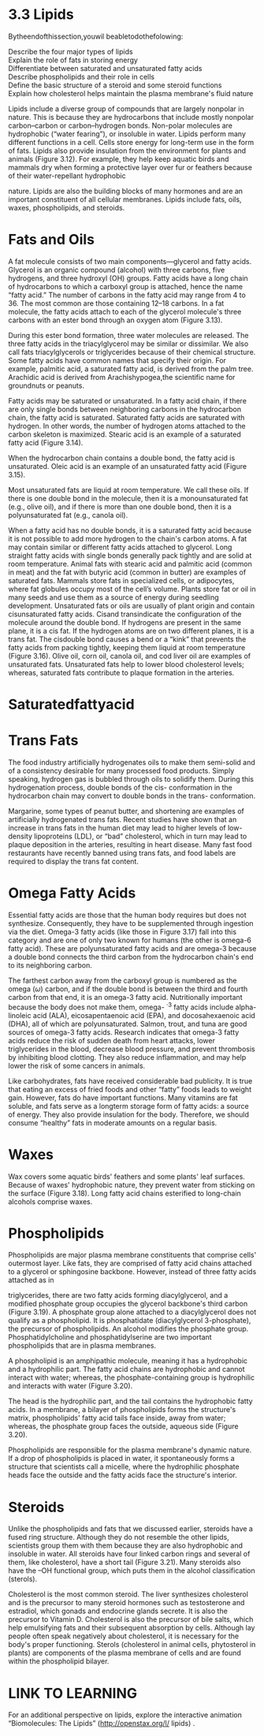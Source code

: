 # 3.3 Lipids

Bytheendofthissection,youwil beabletodothefolowing:

Describe the four major types of lipids   
Explain the role of fats in storing energy   
Differentiate between saturated and unsaturated fatty acids   
Describe phospholipids and their role in cells   
Define the basic structure of a steroid and some steroid functions   
Explain how cholesterol helps maintain the plasma membrane's fluid nature

Lipids include a diverse group of compounds that are largely nonpolar in nature. This is because they are hydrocarbons that include mostly nonpolar carbon–carbon or carbon–hydrogen bonds. Non-polar molecules are hydrophobic (“water fearing”), or insoluble in water. Lipids perform many different functions in a cell. Cells store energy for long-term use in the form of fats. Lipids also provide insulation from the environment for plants and animals (Figure 3.12). For example, they help keep aquatic birds and mammals dry when forming a protective layer over fur or feathers because of their water-repellant hydrophobic

nature. Lipids are also the building blocks of many hormones and are an important constituent of all cellular membranes. Lipids include fats, oils, waxes, phospholipids, and steroids.

# Fats and Oils

A fat molecule consists of two main components—glycerol and fatty acids. Glycerol is an organic compound (alcohol) with three carbons, five hydrogens, and three hydroxyl (OH) groups. Fatty acids have a long chain of hydrocarbons to which a carboxyl group is attached, hence the name “fatty acid.” The number of carbons in the fatty acid may range from 4 to 36. The most common are those containing 12–18 carbons. In a fat molecule, the fatty acids attach to each of the glycerol molecule's three carbons with an ester bond through an oxygen atom (Figure 3.13).

During this ester bond formation, three water molecules are released. The three fatty acids in the triacylglycerol may be similar or dissimilar. We also call fats triacylglycerols or triglycerides because of their chemical structure. Some fatty acids have common names that specify their origin. For example, palmitic acid, a saturated fatty acid, is derived from the palm tree. Arachidic acid is derived from Arachishypogea,the scientific name for groundnuts or peanuts.

Fatty acids may be saturated or unsaturated. In a fatty acid chain, if there are only single bonds between neighboring carbons in the hydrocarbon chain, the fatty acid is saturated. Saturated fatty acids are saturated with hydrogen. In other words, the number of hydrogen atoms attached to the carbon skeleton is maximized. Stearic acid is an example of a saturated fatty acid (Figure 3.14).

When the hydrocarbon chain contains a double bond, the fatty acid is unsaturated. Oleic acid is an example of an unsaturated fatty acid (Figure 3.15).

Most unsaturated fats are liquid at room temperature. We call these oils. If there is one double bond in the molecule, then it is a monounsaturated fat (e.g., olive oil), and if there is more than one double bond, then it is a polyunsaturated fat (e.g., canola oil).

When a fatty acid has no double bonds, it is a saturated fatty acid because it is not possible to add more hydrogen to the chain's carbon atoms. A fat may contain similar or different fatty acids attached to glycerol. Long straight fatty acids with single bonds generally pack tightly and are solid at room temperature. Animal fats with stearic acid and palmitic acid (common in meat) and the fat with butyric acid (common in butter) are examples of saturated fats. Mammals store fats in specialized cells, or adipocytes, where fat globules occupy most of the cell’s volume. Plants store fat or oil in many seeds and use them as a source of energy during seedling development. Unsaturated fats or oils are usually of plant origin and contain cisunsaturated fatty acids. Cisand transindicate the configuration of the molecule around the double bond. If hydrogens are present in the same plane, it is a cis fat. If the hydrogen atoms are on two different planes, it is a trans fat. The cisdouble bond causes a bend or a “kink” that prevents the fatty acids from packing tightly, keeping them liquid at room temperature (Figure 3.16). Olive oil, corn oil, canola oil, and cod liver oil are examples of unsaturated fats. Unsaturated fats help to lower blood cholesterol levels; whereas, saturated fats contribute to plaque formation in the arteries.

# Saturatedfattyacid

# Trans Fats

The food industry artificially hydrogenates oils to make them semi-solid and of a consistency desirable for many processed food products. Simply speaking, hydrogen gas is bubbled through oils to solidify them. During this hydrogenation process, double bonds of the cis- conformation in the hydrocarbon chain may convert to double bonds in the trans- conformation.

Margarine, some types of peanut butter, and shortening are examples of artificially hydrogenated trans fats. Recent studies have shown that an increase in trans fats in the human diet may lead to higher levels of low-density lipoproteins (LDL), or “bad” cholesterol, which in turn may lead to plaque deposition in the arteries, resulting in heart disease. Many fast food restaurants have recently banned using trans fats, and food labels are required to display the trans fat content.

# Omega Fatty Acids

Essential fatty acids are those that the human body requires but does not synthesize. Consequently, they have to be supplemented through ingestion via the diet. Omega-3 fatty acids (like those in Figure 3.17) fall into this category and are one of only two known for humans (the other is omega-6 fatty acid). These are polyunsaturated fatty acids and are omega-3 because a double bond connects the third carbon from the hydrocarbon chain's end to its neighboring carbon.

The farthest carbon away from the carboxyl group is numbered as the omega $( \omega )$ carbon, and if the double bond is between the third and fourth carbon from that end, it is an omega-3 fatty acid. Nutritionally important because the body does not make them, omega- $^ { \cdot 3 }$ fatty acids include alpha-linoleic acid (ALA), eicosapentaenoic acid (EPA), and docosahexaenoic acid (DHA), all of which are polyunsaturated. Salmon, trout, and tuna are good sources of omega-3 fatty acids. Research indicates that omega-3 fatty acids reduce the risk of sudden death from heart attacks, lower triglycerides in the blood, decrease blood pressure, and prevent thrombosis by inhibiting blood clotting. They also reduce inflammation, and may help lower the risk of some cancers in animals.

Like carbohydrates, fats have received considerable bad publicity. It is true that eating an excess of fried foods and other “fatty” foods leads to weight gain. However, fats do have important functions. Many vitamins are fat soluble, and fats serve as a longterm storage form of fatty acids: a source of energy. They also provide insulation for the body. Therefore, we should consume “healthy” fats in moderate amounts on a regular basis.

# Waxes

Wax covers some aquatic birds' feathers and some plants' leaf surfaces. Because of waxes' hydrophobic nature, they prevent water from sticking on the surface (Figure 3.18). Long fatty acid chains esterified to long-chain alcohols comprise waxes.

# Phospholipids

Phospholipids are major plasma membrane constituents that comprise cells' outermost layer. Like fats, they are comprised of fatty acid chains attached to a glycerol or sphingosine backbone. However, instead of three fatty acids attached as in

triglycerides, there are two fatty acids forming diacylglycerol, and a modified phosphate group occupies the glycerol backbone's third carbon (Figure 3.19). A phosphate group alone attached to a diacylglycerol does not qualify as a phospholipid. It is phosphatidate (diacylglycerol 3-phosphate), the precursor of phospholipids. An alcohol modifies the phosphate group. Phosphatidylcholine and phosphatidylserine are two important phospholipids that are in plasma membranes.

A phospholipid is an amphipathic molecule, meaning it has a hydrophobic and a hydrophilic part. The fatty acid chains are hydrophobic and cannot interact with water; whereas, the phosphate-containing group is hydrophilic and interacts with water (Figure 3.20).

The head is the hydrophilic part, and the tail contains the hydrophobic fatty acids. In a membrane, a bilayer of phospholipids forms the structure's matrix, phospholipids' fatty acid tails face inside, away from water; whereas, the phosphate group faces the outside, aqueous side (Figure 3.20).

Phospholipids are responsible for the plasma membrane's dynamic nature. If a drop of phospholipids is placed in water, it spontaneously forms a structure that scientists call a micelle, where the hydrophilic phosphate heads face the outside and the fatty acids face the structure's interior.

# Steroids

Unlike the phospholipids and fats that we discussed earlier, steroids have a fused ring structure. Although they do not resemble the other lipids, scientists group them with them because they are also hydrophobic and insoluble in water. All steroids have four linked carbon rings and several of them, like cholesterol, have a short tail (Figure 3.21). Many steroids also have the –OH functional group, which puts them in the alcohol classification (sterols).

Cholesterol is the most common steroid. The liver synthesizes cholesterol and is the precursor to many steroid hormones such as testosterone and estradiol, which gonads and endocrine glands secrete. It is also the precursor to Vitamin D. Cholesterol is also the precursor of bile salts, which help emulsifying fats and their subsequent absorption by cells. Although lay people often speak negatively about cholesterol, it is necessary for the body's proper functioning. Sterols (cholesterol in animal cells, phytosterol in plants) are components of the plasma membrane of cells and are found within the phospholipid bilayer.

# LINK TO LEARNING

For an additional perspective on lipids, explore the interactive animation “Biomolecules: The Lipids” (http://openstax.org/l/ lipids) .